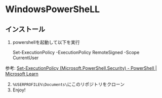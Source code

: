 # WindowsPowerSheLL
## インストール
1. powershellを起動して以下を実行

    Set-ExecutionPolicy -ExecutionPolicy RemoteSigned -Scope CurrentUser

参考: [Set-ExecutionPolicy (Microsoft.PowerShell.Security) - PowerShell | Microsoft Learn](https://go.microsoft.com/fwlink/?LinkID=113394)

2. `%USERPROFILE%\Documents\`にこのリポジトリをクローン
3. Enjoy!
